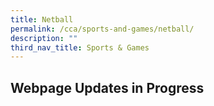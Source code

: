 ```yaml
---
title: Netball
permalink: /cca/sports-and-games/netball/
description: ""
third_nav_title: Sports & Games
---
```

## Webpage Updates in Progress